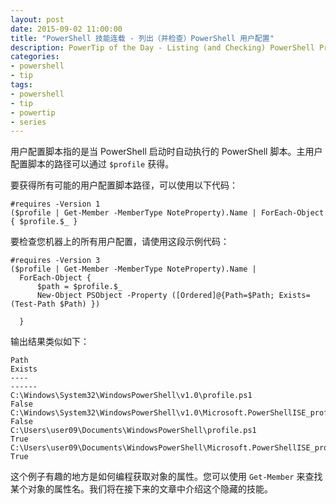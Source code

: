 ```yaml
---
layout: post
date: 2015-09-02 11:00:00
title: "PowerShell 技能连载 - 列出（并检查）PowerShell 用户配置"
description: PowerTip of the Day - Listing (and Checking) PowerShell Profiles
categories:
- powershell
- tip
tags:
- powershell
- tip
- powertip
- series
---
```

用户配置脚本指的是当 PowerShell 启动时自动执行的 PowerShell 脚本。主用户配置脚本的路径可以通过 `$profile` 获得。

要获得所有可能的用户配置脚本路径，可以使用以下代码：

    #requires -Version 1
    ($profile | Get-Member -MemberType NoteProperty).Name | ForEach-Object { $profile.$_ }

要检查您机器上的所有用户配置，请使用这段示例代码：

    #requires -Version 3
    ($profile | Get-Member -MemberType NoteProperty).Name |
      ForEach-Object {
          $path = $profile.$_
          New-Object PSObject -Property ([Ordered]@{Path=$Path; Exists=(Test-Path $Path) })

      }

输出结果类似如下：

    Path                                                                            Exists
    ----                                                                            ------
    C:\Windows\System32\WindowsPowerShell\v1.0\profile.ps1                           False
    C:\Windows\System32\WindowsPowerShell\v1.0\Microsoft.PowerShellISE_profile.ps1   False
    C:\Users\user09\Documents\WindowsPowerShell\profile.ps1                           True
    C:\Users\user09\Documents\WindowsPowerShell\Microsoft.PowerShellISE_profile.ps1   True

这个例子有趣的地方是如何编程获取对象的属性。您可以使用 `Get-Member` 来查找某个对象的属性名。我们将在接下来的文章中介绍这个隐藏的技能。

<!--本文国际来源：[Listing (and Checking) PowerShell Profiles](http://community.idera.com/powershell/powertips/b/tips/posts/listing-and-checking-powershell-profiles)-->
